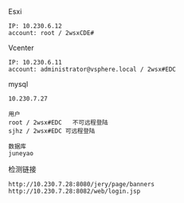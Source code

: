 Esxi 

```
IP: 10.230.6.12
account: root / 2wsxCDE#
```

Vcenter

```
IP: 10.230.6.11
account: administrator@vsphere.local / 2wsx#EDC
```

mysql

```
10.230.7.27

用户
root / 2wsx#EDC   不可远程登陆
sjhz / 2wsx#EDC 可远程登陆

数据库
juneyao
```

检测链接

```
http://10.230.7.28:8080/jery/page/banners
http://10.230.7.28:8082/web/login.jsp
```



